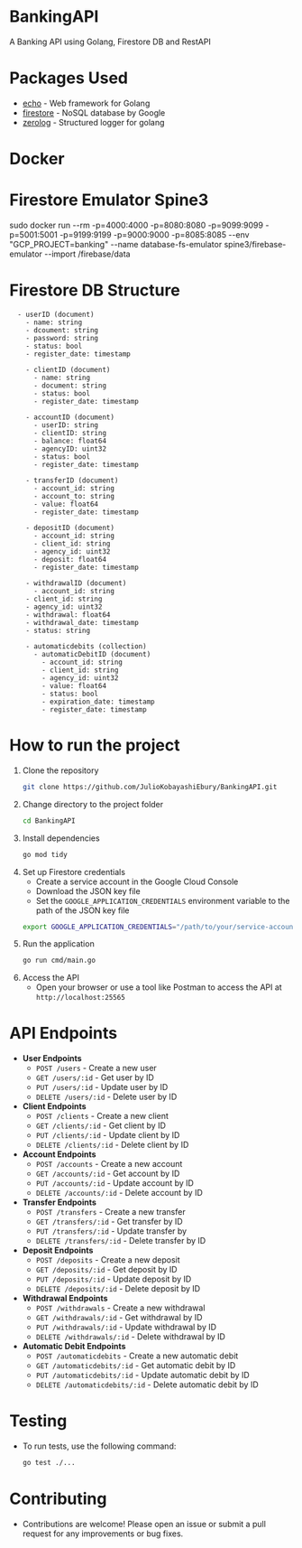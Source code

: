 # BankingAPI
A Banking API using Golang, Firestore DB and RestAPI

# Packages Used

- [echo](https://echo.labstack.com/) - Web framework for Golang
- [firestore](https://cloud.google.com/firestore) - NoSQL database by Google
- [zerolog]("github.com/rs/zerolog/log") - Structured logger for golang

# Docker

# Firestore Emulator Spine3
sudo docker run --rm -p=4000:4000 -p=8080:8080 -p=9099:9099 -p=5001:5001 -p=9199:9199 -p=9000:9000 -p=8085:8085 --env "GCP_PROJECT=banking" --name database-fs-emulator spine3/firebase-emulator --import /firebase/data

# Firestore DB Structure
```- users (collection)
  - userID (document)
    - name: string
    - dcoument: string
    - password: string
    - status: bool
    - register_date: timestamp
```
``` - clients (collection)
    - clientID (document)
      - name: string
      - document: string
      - status: bool
      - register_date: timestamp
```
``` - accounts (collection)
    - accountID (document)
      - userID: string
      - clientID: string
      - balance: float64
      - agencyID: uint32
      - status: bool
      - register_date: timestamp
```
``` - transfers (collection)
    - transferID (document)
      - account_id: string
      - account_to: string
      - value: float64
      - register_date: timestamp
```
``` - deposits (collection)
    - depositID (document)
      - account_id: string
      - client_id: string
      - agency_id: uint32
      - deposit: float64
      - register_date: timestamp
```
``` - withdrawals (collection)
    - withdrawalID (document)
      - account_id: string
    - client_id: string
    - agency_id: uint32
    - withdrawal: float64
    - withdrawal_date: timestamp
    - status: string
```
```
    - automaticdebits (collection)
      - automaticDebitID (document)
        - account_id: string
        - client_id: string
        - agency_id: uint32
        - value: float64
        - status: bool
        - expiration_date: timestamp
        - register_date: timestamp
```
# How to run the project
1. Clone the repository
    ```bash
    git clone https://github.com/JulioKobayashiEbury/BankingAPI.git
    ```
2. Change directory to the project folder
    ```bash
    cd BankingAPI
    ```
3. Install dependencies
    ```bash
    go mod tidy
    ```
4. Set up Firestore credentials
    - Create a service account in the Google Cloud Console
    - Download the JSON key file
    - Set the `GOOGLE_APPLICATION_CREDENTIALS` environment variable to the path of the JSON key file
    ```bash
    export GOOGLE_APPLICATION_CREDENTIALS="/path/to/your/service-account-file.json"
    ```
5. Run the application
    ```bash
    go run cmd/main.go
    ```
6. Access the API
    - Open your browser or use a tool like Postman to access the API at `http://localhost:25565`
# API Endpoints
- **User Endpoints**
    - `POST /users` - Create a new user
    - `GET /users/:id` - Get user by ID
    - `PUT /users/:id` - Update user by ID
    - `DELETE /users/:id` - Delete user by ID
- **Client Endpoints**
    - `POST /clients` - Create a new client
    - `GET /clients/:id` - Get client by ID
    - `PUT /clients/:id` - Update client by ID
    - `DELETE /clients/:id` - Delete client by ID
- **Account Endpoints**
    - `POST /accounts` - Create a new account
    - `GET /accounts/:id` - Get account by ID
    - `PUT /accounts/:id` - Update account by ID
    - `DELETE /accounts/:id` - Delete account by ID
- **Transfer Endpoints**
    - `POST /transfers` - Create a new transfer
    - `GET /transfers/:id` - Get transfer by ID
    - `PUT /transfers/:id` - Update transfer by
    - `DELETE /transfers/:id` - Delete transfer by ID
- **Deposit Endpoints**
    - `POST /deposits` - Create a new deposit
    - `GET /deposits/:id` - Get deposit by ID
    - `PUT /deposits/:id` - Update deposit by ID
    - `DELETE /deposits/:id` - Delete deposit by ID
- **Withdrawal Endpoints**
    - `POST /withdrawals` - Create a new withdrawal
    - `GET /withdrawals/:id` - Get withdrawal by ID
    - `PUT /withdrawals/:id` - Update withdrawal by ID
    - `DELETE /withdrawals/:id` - Delete withdrawal by ID
- **Automatic Debit Endpoints**
    - `POST /automaticdebits` - Create a new automatic debit
    - `GET /automaticdebits/:id` - Get automatic debit by ID
    - `PUT /automaticdebits/:id` - Update automatic debit by ID
    - `DELETE /automaticdebits/:id` - Delete automatic debit by ID
# Testing
- To run tests, use the following command:
    ```bash
    go test ./...
    ```
# Contributing
- Contributions are welcome! Please open an issue or submit a pull request for any improvements or bug fixes.
